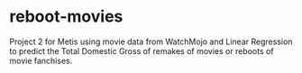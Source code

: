 # reboot-movies
Project 2 for Metis using movie data from WatchMojo and Linear Regression to predict the Total Domestic Gross of remakes of movies or reboots of movie fanchises.
